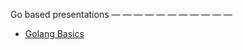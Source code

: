 Go based presentations
— — — — — — — — — — —
* [Golang Basics](https://talks.godoc.org/github.com/mytrix-technology/techone-golang/presentation/2022/it-tech-one.slide)